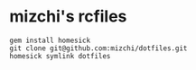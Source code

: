 # mizchi's rcfiles

```
gem install homesick
git clone git@github.com:mizchi/dotfiles.git
homesick symlink dotfiles
```
